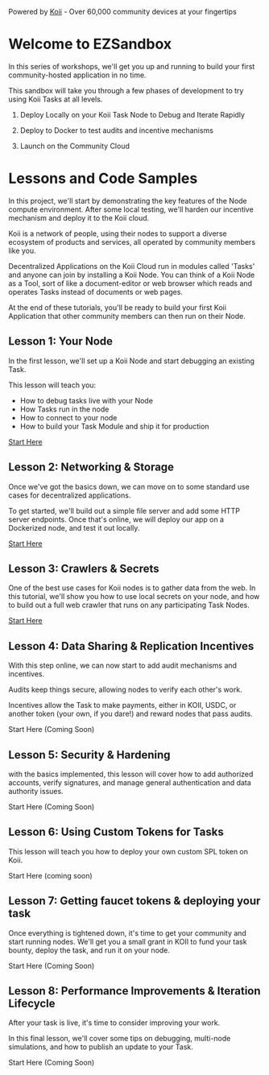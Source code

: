 Powered by [Koii](https://koii.network) - Over 60,000 community devices at your fingertips

# Welcome to EZSandbox

In this series of workshops, we'll get you up and running to build your first community-hosted application in no time.

This sandbox will take you through a few phases of development to try using Koii Tasks at all levels.

1. Deploy Locally on your Koii Task Node to Debug and Iterate Rapidly

2. Deploy to Docker to test audits and incentive mechanisms

3. Launch on the Community Cloud

# Lessons and Code Samples

In this project, we'll start by demonstrating the key features of the Node compute environment. After some local testing, we'll harden our incentive mechanism and deploy it to the Koii cloud.

Koii is a network of people, using their nodes to support a diverse ecosystem of products and services, all operated by community members like you.

Decentralized Applications on the Koii Cloud run in modules called 'Tasks' and anyone can join by installing a Koii Node. You can think of a Koii Node as a Tool, sort of like a document-editor or web browser which reads and operates Tasks instead of documents or web pages.

At the end of these tutorials, you'll be ready to build your first Koii Application that other community members can then run on their Node.

## Lesson 1: Your Node

In the first lesson, we'll set up a Koii Node and start debugging an existing Task.

This lesson will teach you:

- How to debug tasks live with your Node
- How Tasks run in the node
- How to connect to your node
- How to build your Task Module and ship it for production

[Start Here](./Lesson%201/README.md)

## Lesson 2: Networking & Storage

Once we've got the basics down, we can move on to some standard use cases for decentralized applications.

To get started, we'll build out a simple file server and add some HTTP server endpoints. Once that's online, we will deploy our app on a Dockerized node, and test it out locally.

[Start Here](./Lesson%202/README.md)

## Lesson 3: Crawlers & Secrets

One of the best use cases for Koii nodes is to gather data from the web. In this tutorial, we'll show you how to use local secrets on your node, and how to build out a full web crawler that runs on any participating Task Nodes.

[Start Here](./Lesson%203/README.md)

## Lesson 4: Data Sharing & Replication Incentives

With this step online, we can now start to add audit mechanisms and incentives.

Audits keep things secure, allowing nodes to verify each other's work.

Incentives allow the Task to make payments, either in KOII, USDC, or another token (your own, if you dare!) and reward nodes that pass audits.

Start Here (Coming Soon)

## Lesson 5: Security & Hardening

with the basics implemented, this lesson will cover how to add authorized accounts, verify signatures, and manage general authentication and data authority issues.

Start Here (Coming Soon)

## Lesson 6: Using Custom Tokens for Tasks

This lesson will teach you how to deploy your own custom SPL token on Koii.

Start Here (coming soon)

## Lesson 7: Getting faucet tokens & deploying your task

Once everything is tightened down, it's time to get your community and start running nodes. We'll get you a small grant in KOII to fund your task bounty, deploy the task, and run it on your node.

Start Here (Coming Soon)

## Lesson 8: Performance Improvements & Iteration Lifecycle

After your task is live, it's time to consider improving your work.

In this final lesson, we'll cover some tips on debugging, multi-node simulations, and how to publish an update to your Task.

Start Here (Coming Soon)
